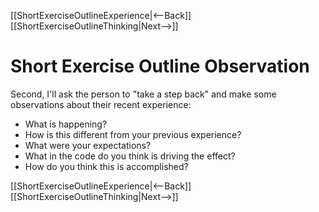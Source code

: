 [[ShortExerciseOutlineExperience|<--Back]] [[ShortExerciseOutlineThinking|Next-->]]

# Short Exercise Outline Observation
Second, I'll ask the person to "take a step back" and make some observations about their recent experience:
* What is happening?
* How is this different from your previous experience?
* What were your expectations?
* What in the code do you think is driving the effect?
* How do you think this is accomplished?

[[ShortExerciseOutlineExperience|<--Back]] [[ShortExerciseOutlineThinking|Next-->]]
